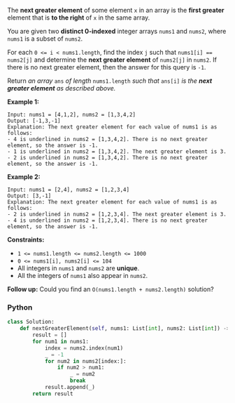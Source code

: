 The  **next greater element**  of some element  `x`  in an array is the  **first greater**  element that is  **to the right**  of  `x`  in the same array.

You are given two  **distinct 0-indexed**  integer arrays  `nums1`  and  `nums2`, where  `nums1`  is a subset of  `nums2`.

For each  `0 <= i < nums1.length`, find the index  `j`  such that  `nums1[i] == nums2[j]`  and determine the  **next greater element**  of  `nums2[j]`  in  `nums2`. If there is no next greater element, then the answer for this query is  `-1`.

Return  _an array_ `ans` _of length_ `nums1.length` _such that_ `ans[i]` _is the  **next greater element**  as described above._

**Example 1:**
```
Input: nums1 = [4,1,2], nums2 = [1,3,4,2]
Output: [-1,3,-1]
Explanation: The next greater element for each value of nums1 is as follows:
- 4 is underlined in nums2 = [1,3,4,2]. There is no next greater element, so the answer is -1.
- 1 is underlined in nums2 = [1,3,4,2]. The next greater element is 3.
- 2 is underlined in nums2 = [1,3,4,2]. There is no next greater element, so the answer is -1.
```

**Example 2:**
```
Input: nums1 = [2,4], nums2 = [1,2,3,4]
Output: [3,-1]
Explanation: The next greater element for each value of nums1 is as follows:
- 2 is underlined in nums2 = [1,2,3,4]. The next greater element is 3.
- 4 is underlined in nums2 = [1,2,3,4]. There is no next greater element, so the answer is -1.
```

**Constraints:**
-   `1 <= nums1.length <= nums2.length <= 1000`
-   `0 <= nums1[i], nums2[i] <= 104`
-   All integers in  `nums1`  and  `nums2`  are  **unique**.
-   All the integers of  `nums1`  also appear in  `nums2`.

**Follow up:** Could you find an `O(nums1.length + nums2.length)` solution?


### Python
```python
class Solution:
    def nextGreaterElement(self, nums1: List[int], nums2: List[int]) -> List[int]:
        result = []
        for num1 in nums1:
            index = nums2.index(num1)
            _ = -1
            for num2 in nums2[index:]:
                if num2 > num1:
                    _ = num2
                    break
            result.append(_)
        return result
```